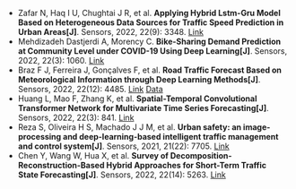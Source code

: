 * Zafar N, Haq I U, Chughtai J R, et al. <b>Applying Hybrid Lstm-Gru Model Based on Heterogeneous Data Sources for Traffic Speed Prediction in Urban Areas[J]</b>. Sensors, 2022, 22(9): 3348. [Link](https://www.mdpi.com/1424-8220/22/9/3348)
* Mehdizadeh Dastjerdi A, Morency C. <b>Bike-Sharing Demand Prediction at Community Level under COVID-19 Using Deep Learning[J]</b>. Sensors, 2022, 22(3): 1060. [Link](https://www.mdpi.com/1424-8220/22/3/1060)
* Braz F J, Ferreira J, Gonçalves F, et al. <b>Road Traffic Forecast Based on Meteorological Information through Deep Learning Methods[J]</b>. Sensors, 2022, 22(12): 4485. [Link](https://www.mdpi.com/1424-8220/22/12/4485) [Data](https://figshare.com/s/d324f5be912e7f7a0d21)
* Huang L, Mao F, Zhang K, et al. <b>Spatial-Temporal Convolutional Transformer Network for Multivariate Time Series Forecasting[J]</b>. Sensors, 2022, 22(3): 841. [Link](https://www.mdpi.com/1424-8220/22/3/841)
* Reza S, Oliveira H S, Machado J J M, et al. <b>Urban safety: an image-processing and deep-learning-based intelligent traffic management and control system[J]</b>. Sensors, 2021, 21(22): 7705. [Link](https://www.mdpi.com/1424-8220/21/22/7705)
* Chen Y, Wang W, Hua X, et al. <b>Survey of Decomposition-Reconstruction-Based Hybrid Approaches for Short-Term Traffic State Forecasting[J]</b>. Sensors, 2022, 22(14): 5263. [Link](https://www.mdpi.com/article/10.3390/s22145263)